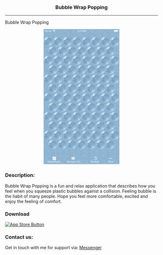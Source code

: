 <p align="center">
<h3 align="center"> Bubble Wrap Popping</h3>
</p>

---

Bubble Wrap Popping

<p align="center">
<img src="demo.png" width="250" height="445">
</p>

### Description:
Bubble Wrap Popping is a fun and relax application that describes how you feel when you squeeze plastic bubbles against a collision.
Feeling bubble is the habit of many people.
Hope you feel more comfortable, excited and enjoy the feeling of comfort.


### Download
[![App Store Button](http://imgur.com/y8PTxr9.png "App Store Button")](https://itunes.apple.com/us/app/bubble-wrap-popping/id1198735181?l=vi&ls=1&mt=8)


### Contact us:

Get in touch with me for support via: [Messenger](https://m.me/416305462459391)


